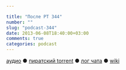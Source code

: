 ```yaml
---

title: "После РТ 344"
number: ""
slug: "podcast-344"
date: 2013-06-08T18:40:00+03:00
comments: true
categories: podcast
---
```

[аудио](http://cdn.radio-t.com/rt344post.mp3) ● [пиратский torrent](/torrents/rt344post.mp3.torrent) ● [лог чата](http://chat.radio-t.com/logs/radio-t-344.html) ● [wiki](http://wiki.radio-t.com/%D0%9F%D0%BE%D1%81%D0%BB%D0%B5_%D0%A0%D0%A2_344) <audio src="http://cdn.radio-t.com/rt344post.mp3" preload="none">
